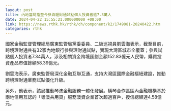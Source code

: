 ```yaml
---
layout: post
title: 內地當局指至今參與理財通試點個人投資者逾7.3萬人
date: 2024-04-22 15:55:21.000000000 +08:00
link: https://news.rthk.hk/rthk/ch/component/k2/1749981-20240422.htm
categories: rthk
---
```


國家金融監督管理總局廣東監管局黨委委員、二級巡視員劉雲海表示，截至目前，跨境理財通共有32家內地銀行參與理財通試點，實現大灣區城市全覆蓋；參與試點個人投資者7.34萬人，涉及相關資金跨境匯劃金額152.83億元人民幣，購買投資產品市值餘額58.39億元。

劉雲海表示，廣東監管局深化金融互聯互通，支持大灣區國際金融樞紐建設，推動跨境理財通業務試點優化升級。

另外，他表示，該局推動琴澳金融服務一體化發展。橫琴合作區區內金融機構基於兩地信用互認的「粵澳共用貸」服務澳資企業首次超過百戶，授信總額達4.58億元。
